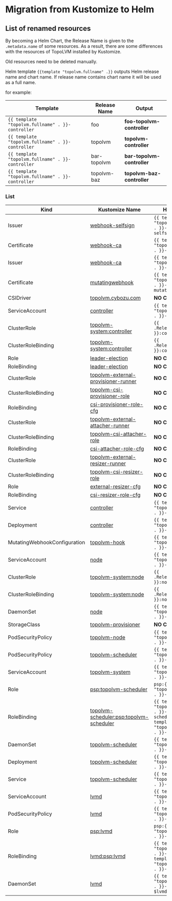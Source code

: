 # Migration from Kustomize to Helm

## List of renamed resources

By becoming a Helm Chart, the Release Name is given to the `.metadata.name` of some resources.
As a result, there are some differences with the resources of TopoLVM installed by Kustomize.

Old resources need to be deleted manually.

Helm template `{{template "topolvm.fullname" .}}` outputs Helm release name and chart name.
If release name contains chart name it will be used as a full name.

for example:

| Template | Release Name | Output |
| -------- | ------------ | ------ |
| `{{ template "topolvm.fullname" . }}-controller` | foo | **foo-topolvm-controller** |
| `{{ template "topolvm.fullname" . }}-controller` | topolvm | **topolvm-controller** |
| `{{ template "topolvm.fullname" . }}-controller` | bar-topolvm | **bar-topolvm-controller** |
| `{{ template "topolvm.fullname" . }}-controller` | topolvm-baz | **topolvm-baz-controller** |

### List

| Kind | Kustomize Name | Helm Name |
| ---- | -------------- | --------- |
| Issuer             | [webhook-selfsign](https://github.com/topolvm/topolvm/blob/v0.8.3/deploy/manifests/base/certificates.yaml#L1-L9) | `{{ template "topolvm.fullname" . }}-webhook-selfsign` |
| Certificate        | [webhook-ca](https://github.com/topolvm/topolvm/blob/v0.8.3/deploy/manifests/base/certificates.yaml#L11-L27) | `{{ template "topolvm.fullname" . }}-webhook-ca` |
| Issuer             | [webhook-ca](https://github.com/topolvm/topolvm/blob/v0.8.3/deploy/manifests/base/certificates.yaml#L29-L37) | `{{ template "topolvm.fullname" . }}-webhook-ca` |
| Certificate        | [mutatingwebhook](https://github.com/topolvm/topolvm/blob/v0.8.3/deploy/manifests/base/certificates.yaml#L39-L58) | `{{ template "topolvm.fullname" . }}-mutatingwebhook` |
| CSIDriver          | [topolvm.cybozu.com](https://github.com/topolvm/topolvm/blob/v0.8.3/deploy/manifests/base/controller.yaml#L2-L11) | **NO CHANGED** |
| ServiceAccount     | [controller](https://github.com/topolvm/topolvm/blob/v0.8.3/deploy/manifests/base/controller.yaml#L14-L18) | `{{ template "topolvm.fullname" . }}-controller` |
| ClusterRole        | [topolvm-system:controller](https://github.com/topolvm/topolvm/blob/v0.8.3/deploy/manifests/base/controller.yaml#L20-L39) | `{{ .Release.Namespace }}:controller` |
| ClusterRoleBinding | [topolvm-system:controller](https://github.com/topolvm/topolvm/blob/v0.8.3/deploy/manifests/base/controller.yaml#L41-L52) | `{{ .Release.Namespace }}:controller` |
| Role               | [leader-election](https://github.com/topolvm/topolvm/blob/v0.8.3/deploy/manifests/base/controller.yaml#L54-L80) | **NO CHANGED** |
| RoleBinding        | [leader-election](https://github.com/topolvm/topolvm/blob/v0.8.3/deploy/manifests/base/controller.yaml#L82-L94) | **NO CHANGED** |
| ClusterRole        | [topolvm-external-provisioner-runner](https://github.com/topolvm/topolvm/blob/v0.8.3/deploy/manifests/base/controller.yaml#L96-L127) | **NO CHANGED** |
| ClusterRoleBinding | [topolvm-csi-provisioner-role](https://github.com/topolvm/topolvm/blob/v0.8.3/deploy/manifests/base/controller.yaml#L129-L150) | **NO CHANGED** |
| RoleBinding        | [csi-provisioner-role-cfg](https://github.com/topolvm/topolvm/blob/v0.8.3/deploy/manifests/base/controller.yaml#L152-L164) | **NO CHANGED** |
| ClusterRole        | [topolvm-external-attacher-runner](https://github.com/topolvm/topolvm/blob/v0.8.3/deploy/manifests/base/controller.yaml#L166-L185) | **NO CHANGED** |
| ClusterRoleBinding | [topolvm-csi-attacher-role](https://github.com/topolvm/topolvm/blob/v0.8.3/deploy/manifests/base/controller.yaml#L187-L198) | **NO CHANGED** |
| RoleBinding        | [csi-attacher-role-cfg](https://github.com/topolvm/topolvm/blob/v0.8.3/deploy/manifests/base/controller.yaml#L210-L222) | **NO CHANGED** |
| ClusterRole        | [topolvm-external-resizer-runner](https://github.com/topolvm/topolvm/blob/v0.8.3/deploy/manifests/base/controller.yaml#L224-L240) | **NO CHANGED** |
| ClusterRoleBinding | [topolvm-csi-resizer-role](https://github.com/topolvm/topolvm/blob/v0.8.3/deploy/manifests/base/controller.yaml#L242-L253) | **NO CHANGED** |
| Role               | [external-resizer-cfg](https://github.com/topolvm/topolvm/blob/v0.8.3/deploy/manifests/base/controller.yaml#L255-L263) | **NO CHANGED** |
| RoleBinding        | [csi-resizer-role-cfg](https://github.com/topolvm/topolvm/blob/v0.8.3/deploy/manifests/base/controller.yaml#L265-L277) | **NO CHANGED** |
| Service            | [controller](https://github.com/topolvm/topolvm/blob/v0.8.3/deploy/manifests/base/controller.yaml#L280-L291) | `{{ template "topolvm.fullname" . }}-controller` |
| Deployment         | [controller](https://github.com/topolvm/topolvm/blob/v0.8.3/deploy/manifests/base/controller.yaml#L293-L399) | `{{ template "topolvm.fullname" . }}-controller` |
| MutatingWebhookConfiguration | [topolvm-hook](https://github.com/topolvm/topolvm/blob/v0.8.3/deploy/manifests/base/mutatingwebhooks.yaml#L1-L63) | `{{ template "topolvm.fullname" . }}-hook` |
| ServiceAccount     | [node](https://github.com/topolvm/topolvm/blob/v0.8.3/deploy/manifests/base/node.yaml#L1-L5) | `{{ template "topolvm.fullname" . }}-node` |
| ClusterRole        | [topolvm-system:node](https://github.com/topolvm/topolvm/blob/v0.8.3/deploy/manifests/base/node.yaml#L7-L24) | `{{ .Release.Namespace }}:node` |
| ClusterRoleBinding | [topolvm-system:node](https://github.com/topolvm/topolvm/blob/v0.8.3/deploy/manifests/base/node.yaml#L26-L37) | `{{ .Release.Namespace }}:node` |
| DaemonSet          | [node](https://github.com/topolvm/topolvm/blob/v0.8.3/deploy/manifests/base/node.yaml#L40-L139) | `{{ template "topolvm.fullname" . }}-node` |
| StorageClass       | [topolvm-provisioner](https://github.com/topolvm/topolvm/blob/v0.8.3/deploy/manifests/base/provisioner.yaml#L1-L9) | **NO CHANGED** |
| PodSecurityPolicy  | [topolvm-node](https://github.com/topolvm/topolvm/blob/v0.8.3/deploy/manifests/base/psp.yaml#L1-L27) | `{{ template "topolvm.fullname" . }}-node` |
| PodSecurityPolicy  | [topolvm-scheduler](https://github.com/topolvm/topolvm/blob/v0.8.3/deploy/manifests/base/psp.yaml#L29-L55) | `{{ template "topolvm.fullname" . }}-scheduler` |
| ServiceAccount     | [topolvm-system](https://github.com/topolvm/topolvm/blob/v0.8.3/deploy/manifests/base/scheduler.yaml#L2-L6) | `{{ template "topolvm.fullname" . }}-scheduler` |
| Role               | [psp:topolvm-scheduler](https://github.com/topolvm/topolvm/blob/v0.8.3/deploy/manifests/base/scheduler.yaml#L8-L17) | `psp:{{ template "topolvm.fullname" . }}-scheduler` |
| RoleBinding        | [topolvm-scheduler:psp:topolvm-scheduler](https://github.com/topolvm/topolvm/blob/v0.8.3/deploy/manifests/base/scheduler.yaml#L19-L31) | `{{ template "topolvm.fullname" . }}-scheduler:psp:{{ template "topolvm.fullname" . }}-scheduler` |
| DaemonSet          | [topolvm-scheduler](https://github.com/topolvm/topolvm/blob/v0.8.3/deploy/manifests/overlays/daemonset-scheduler/scheduler.yaml#L1-L54) | `{{ template "topolvm.fullname" . }}-scheduler` |
| Deployment         | [topolvm-scheduler](https://github.com/topolvm/topolvm/blob/v0.8.3/deploy/manifests/overlays/deployment-scheduler/scheduler.yaml#L1-L36) | `{{ template "topolvm.fullname" . }}-scheduler` |
| Service            | [topolvm-scheduler](https://github.com/topolvm/topolvm/blob/v0.8.3/deploy/manifests/overlays/deployment-scheduler/scheduler.yaml#L38-L49) | `{{ template "topolvm.fullname" . }}-scheduler` |
| ServiceAccount     | [lvmd](https://github.com/topolvm/topolvm/blob/v0.8.3/deploy/manifests/lvmd/lvmd.yaml#L2-L6) | `{{ template "topolvm.fullname" . }}-lvmd` |
| PodSecurityPolicy  | [lvmd](https://github.com/topolvm/topolvm/blob/v0.8.3/deploy/manifests/lvmd/lvmd.yaml#L8-L30) | `{{ template "topolvm.fullname" . }}-lvmd` |
| Role               | [psp:lvmd](https://github.com/topolvm/topolvm/blob/v0.8.3/deploy/manifests/lvmd/lvmd.yaml#L32-L41) | `psp:{{ template "topolvm.fullname" . }}-lvmd` |
| RoleBinding        | [lvmd:psp:lvmd](https://github.com/topolvm/topolvm/blob/v0.8.3/deploy/manifests/lvmd/lvmd.yaml#L43-L55) | `{{ template "topolvm.fullname" . }}-lvmd:psp:{{ template "topolvm.fullname" . }}-lvmd` |
| DaemonSet          | [lvmd](https://github.com/topolvm/topolvm/blob/v0.8.3/deploy/manifests/lvmd/lvmd.yaml#L57-L94) | `{{ template "topolvm.fullname" . }}-lvmd-{{ $lvmdidx }}` |
